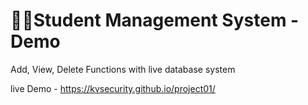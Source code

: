 # 👨‍🎓Student Management System - Demo

Add, View, Delete Functions with live database system

live Demo - 
https://kvsecurity.github.io/project01/

